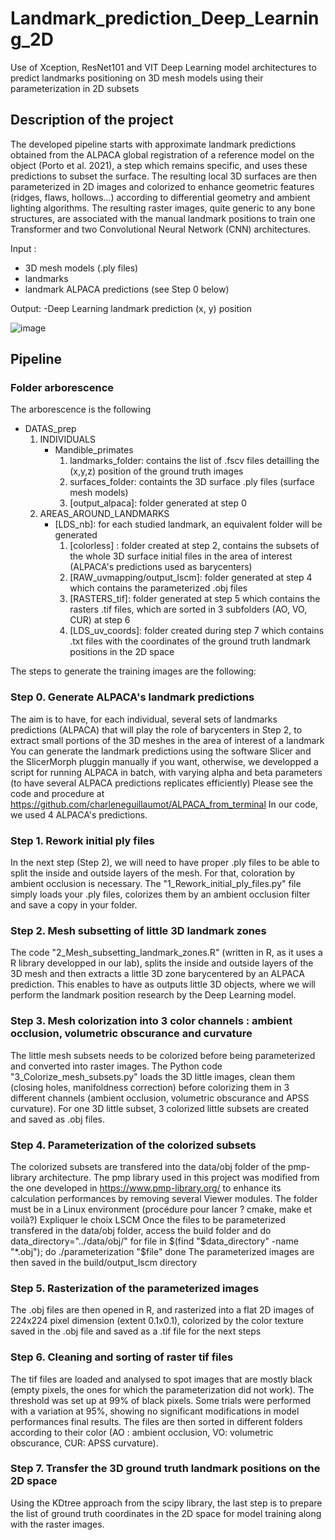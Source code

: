 # Landmark_prediction_Deep_Learning_2D
Use of Xception, ResNet101 and VIT Deep Learning model architectures to predict landmarks positioning on 3D mesh models using their parameterization in 2D subsets 

## Description of the project 
The developed pipeline starts with approximate landmark predictions obtained from the ALPACA global registration of a reference model on the object (Porto et al. 2021), a step which remains specific, and uses these predictions to subset the surface. The resulting local 3D surfaces are then parameterized in 2D images and colorized to enhance geometric features (ridges, flaws, hollows…) according to differential geometry and ambient lighting algorithms. The resulting raster images, quite generic to any bone structures, are associated with the manual landmark positions to train one Transformer and two Convolutional Neural Network (CNN) architectures. 

Input : 
- 3D mesh models (.ply files)
- landmarks
- landmark ALPACA predictions (see Step 0 below)

Output: 
-Deep Learning landmark prediction (x, y) position 

![image](https://github.com/user-attachments/assets/05bc907f-c3a5-481a-8717-97cd86f29daf)


## Pipeline 
### Folder arborescence 
The arborescence is the following 
* DATAS_prep
	1. INDIVIDUALS
		* Mandible_primates
			1. landmarks_folder: contains the list of .fscv files detailling the (x,y,z) position of the ground truth images
			2. surfaces_folder: containts the 3D surface .ply files (surface mesh models)
			3. [output_alpaca]: folder generated at step 0
	2. AREAS_AROUND_LANDMARKS
		* [LDS_nb]: for each studied landmark, an equivalent folder will be generated
			1. [colorless] : folder created at step 2, contains the subsets of the whole 3D surface initial files in the area of interest (ALPACA's predictions used as barycenters)
			2. [RAW_uvmapping/output_lscm]: folder generated at step 4 which contains the parameterized .obj files
			3. [RASTERS_tif]: folder generated at step 5 which contains the rasters .tif files, which are sorted in 3 subfolders (AO, VO, CUR) at step 6
			4. [LDS_uv_coords]: folder created during step 7 which contains .txt files with the coordinates of the ground truth landmark positions in the 2D space

The steps to generate the training images are the following: 
 
### Step 0. Generate ALPACA's landmark predictions 
The aim is to have, for each individual, several sets of landmarks predictions (ALPACA) that will play the role of barycenters in Step 2, to extract small portions of the 3D meshes in the area of interest of a landmark 
You can generate the landmark predictions using the software Slicer and the SlicerMorph pluggin manually if you want, 
otherwise, we developped a script for running ALPACA in batch, with varying alpha and beta parameters (to have several ALPACA predictions replicates efficiently)
Please see the code and procedure at https://github.com/charleneguillaumot/ALPACA_from_terminal
In our code, we used 4 ALPACA's predictions.

### Step 1. Rework initial ply files 
In the next step (Step 2), we will need to have proper .ply files to be able to split the inside and outside layers of the mesh. For that, coloration by ambient occlusion is necessary. 
The "1_Rework_initial_ply_files.py" file simply loads your .ply files, colorizes them by an ambient occlusion filter and save a copy in your folder.

### Step 2. Mesh subsetting of little 3D landmark zones
The code "2_Mesh_subsetting_landmark_zones.R" (written in R, as it uses a R library developped in our lab), splits the inside and outside layers of the 3D mesh and then extracts a little 3D zone barycentered by an ALPACA prediction. 
This enables to have as outputs little 3D objects, where we will perform the landmark position research by the Deep Learning model. 

### Step 3. Mesh colorization into 3 color channels : ambient occlusion, volumetric obscurance and curvature 
The little mesh subsets needs to be colorized before being parameterized and converted into raster images. The Python code "3_Colorize_mesh_subsets.py" loads the 3D little images, clean them (closing holes, manifoldness correction) before colorizing them in 3 different channels (ambient occlusion, volumetric obscurance and APSS curvature). For one 3D little subset, 3 colorized little subsets are created and saved as .obj files. 

### Step 4. Parameterization of the colorized subsets 
The colorized subsets are transfered into the data/obj folder of the pmp-library architecture. The pmp library used in this project was modified from the one developed in https://www.pmp-library.org/ to enhance its calculation performances by removing several Viewer modules. The folder must be in a Linux environment (procédure pour lancer ? cmake, make et voilà?)
Expliquer le choix LSCM
Once the files to be parameterized transfered in the data/obj folder, access the build folder and do 
data_directory="../data/obj/"
for file in $(find "$data_directory" -name "*.obj"); do
	./parameterization "$file"
done
The parameterized images are then saved in the build/output_lscm directory 


### Step 5. Rasterization of the parameterized images
The .obj files are then opened in R, and rasterized into a flat 2D images of 224x224 pixel dimension (extent 0.1x0.1), colorized by the color texture saved in the .obj file and saved as a .tif file for the next steps 

### Step 6. Cleaning and sorting of raster tif files 
The tif files are loaded and analysed to spot images that are mostly black (empty pixels, the ones for which the parameterization did not work). The threshold was set up at 99% of black pixels. Some trials were performed with a variation at 95%, showing no significant modifications in model performances final results. The files are then sorted in  different folders according to their color (AO : ambient occlusion, VO: volumetric obscurance, CUR: APSS curvature).

### Step 7. Transfer the 3D ground truth landmark positions on the 2D space 
Using the KDtree approach from the scipy library, the last step is to prepare the list of ground truth coordinates in the 2D space for model training along with the raster images. 

